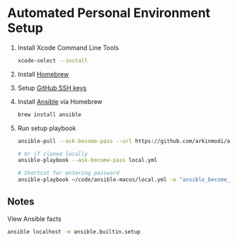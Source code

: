 # Automated Personal Environment Setup

1. Install Xcode Command Line Tools
    ```sh
    xcode-select --install
    ```
1. Install [Homebrew](https://brew.sh/)
1. Setup [GitHub SSH keys](https://docs.github.com/en/authentication/connecting-to-github-with-ssh/generating-a-new-ssh-key-and-adding-it-to-the-ssh-agent)
1. Install [Ansible](https://www.ansible.com/) via Homebrew
    ```sh
    brew install ansible
    ```
1. Run setup playbook

    ```sh
    ansible-pull --ask-become-pass --url https://github.com/arkinmodi/ansible-macos

    # Or if cloned locally
    ansible-playbook --ask-become-pass local.yml

    # Shortcut for entering password
    ansible-playbook ~/code/ansible-macos/local.yml -e "ansible_become_pass=$(op read '...')"
    ```

## Notes

View Ansible facts

```sh
ansible localhost -m ansible.builtin.setup
```
